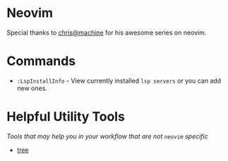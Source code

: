 # Neovim 

Special thanks to [chris@machine](https://www.youtube.com/c/ChrisAtMachine) for his awesome series on neovim.

# Commands

- `:LspInstallInfo` - View currently installed `lsp servers` or you can add new ones.

# Helpful Utility Tools

_Tools that may help you in your workflow that are not `neovim` specific_

- [tree](http://mama.indstate.edu/users/ice/tree/)


